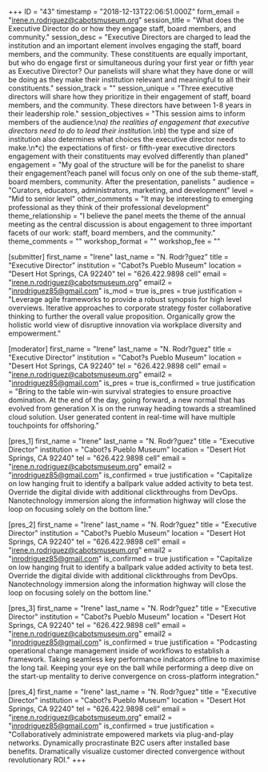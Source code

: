 +++
ID = "43"
timestamp = "2018-12-13T22:06:51.000Z"
form_email = "irene.n.rodriguez@cabotsmuseum.org"
session_title = "What does the Executive Director do or how they engage staff, board members, and community."
session_desc = "Executive Directors are charged to lead the institution and an important element involves engaging the staff, board members, and the community. These constituents are equally important, but who do engage first or simultaneous during your first year or fifth year as Executive Director? Our panelists will share what they have done or will be doing as they make their institution relevant and meaningful to all their constituents."
session_track = ""
session_unique = "Three executive directors will share how they prioritize in their engagement of staff, board members, and the community. These directors have between 1-8 years in their leadership role."
session_objectives = "This session aims to inform members of the audience:\n*a)  the realities of engagement that executive directors need to do to lead their institution.\n*b) the type and size of institution also determines what choices the executive director needs to make.\n*c) the expectations of first- or fifth-year executive directors engagement with their constituents may evolved differently than planed"
engagement = "My goal of the structure will be for the panelist to share their engagement?each panel will focus only on one of the sub theme-staff, board members, community. After the presentation, panelists "
audience = "Curators, educators, administrators, marketing, and development"
level = "Mid to senior level"
other_comments = "It may be interesting to emerging professional as they think of their professional development"
theme_relationship = "I believe the panel meets the theme of the annual meeting as the central discussion is about engagement to three important facets of our work: staff, board members, and the community."
theme_comments = ""
workshop_format = ""
workshop_fee = ""

[submitter]
first_name = "Irene"
last_name = "N. Rodr?guez"
title = "Executive Director"
institution = "Cabot?s Pueblo Museum"
location = "Desert Hot Springs, CA 92240"
tel = "626.422.9898 cell"
email = "irene.n.rodriguez@cabotsmuseum.org"
email2 = "inrodriguez85@gmail.com"
is_mod = true
is_pres = true
justification = "Leverage agile frameworks to provide a robust synopsis for high level overviews. Iterative approaches to corporate strategy foster collaborative thinking to further the overall value proposition. Organically grow the holistic world view of disruptive innovation via workplace diversity and empowerment."

[moderator]
first_name = "Irene"
last_name = "N. Rodr?guez"
title = "Executive Director"
institution = "Cabot?s Pueblo Museum"
location = "Desert Hot Springs, CA 92240"
tel = "626.422.9898 cell"
email = "irene.n.rodriguez@cabotsmuseum.org"
email2 = "inrodriguez85@gmail.com"
is_pres = true
is_confirmed = true
justification = "Bring to the table win-win survival strategies to ensure proactive domination. At the end of the day, going forward, a new normal that has evolved from generation X is on the runway heading towards a streamlined cloud solution. User generated content in real-time will have multiple touchpoints for offshoring."

[pres_1]
first_name = "Irene"
last_name = "N. Rodr?guez"
title = "Executive Director"
institution = "Cabot?s Pueblo Museum"
location = "Desert Hot Springs, CA 92240"
tel = "626.422.9898 cell"
email = "irene.n.rodriguez@cabotsmuseum.org"
email2 = "inrodriguez85@gmail.com"
is_confirmed = true
justification = "Capitalize on low hanging fruit to identify a ballpark value added activity to beta test. Override the digital divide with additional clickthroughs from DevOps. Nanotechnology immersion along the information highway will close the loop on focusing solely on the bottom line."

[pres_2]
first_name = "Irene"
last_name = "N. Rodr?guez"
title = "Executive Director"
institution = "Cabot?s Pueblo Museum"
location = "Desert Hot Springs, CA 92240"
tel = "626.422.9898 cell"
email = "irene.n.rodriguez@cabotsmuseum.org"
email2 = "inrodriguez85@gmail.com"
is_confirmed = true
justification = "Capitalize on low hanging fruit to identify a ballpark value added activity to beta test. Override the digital divide with additional clickthroughs from DevOps. Nanotechnology immersion along the information highway will close the loop on focusing solely on the bottom line."

[pres_3]
first_name = "Irene"
last_name = "N. Rodr?guez"
title = "Executive Director"
institution = "Cabot?s Pueblo Museum"
location = "Desert Hot Springs, CA 92240"
tel = "626.422.9898 cell"
email = "irene.n.rodriguez@cabotsmuseum.org"
email2 = "inrodriguez85@gmail.com"
is_confirmed = true
justification = "Podcasting operational change management inside of workflows to establish a framework. Taking seamless key performance indicators offline to maximise the long tail. Keeping your eye on the ball while performing a deep dive on the start-up mentality to derive convergence on cross-platform integration."

[pres_4]
first_name = "Irene"
last_name = "N. Rodr?guez"
title = "Executive Director"
institution = "Cabot?s Pueblo Museum"
location = "Desert Hot Springs, CA 92240"
tel = "626.422.9898 cell"
email = "irene.n.rodriguez@cabotsmuseum.org"
email2 = "inrodriguez85@gmail.com"
is_confirmed = true
justification = "Collaboratively administrate empowered markets via plug-and-play networks. Dynamically procrastinate B2C users after installed base benefits. Dramatically visualize customer directed convergence without revolutionary ROI."
+++
